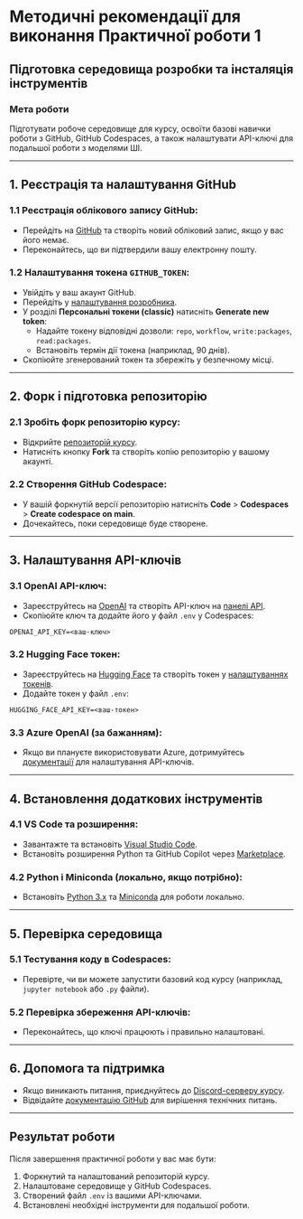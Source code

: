 # Методичні рекомендації для виконання Практичної роботи 1

## Підготовка середовища розробки та інсталяція інструментів

### Мета роботи
Підготувати робоче середовище для курсу, освоїти базові навички роботи з GitHub, GitHub Codespaces, а також налаштувати API-ключі для подальшої роботи з моделями ШІ.

---

## 1. Реєстрація та налаштування GitHub

### 1.1 Реєстрація облікового запису GitHub:
- Перейдіть на [GitHub](https://github.com) та створіть новий обліковий запис, якщо у вас його немає.
- Переконайтесь, що ви підтвердили вашу електронну пошту.

### 1.2 Налаштування токена `GITHUB_TOKEN`:
- Увійдіть у ваш акаунт GitHub.
- Перейдіть у [налаштування розробника](https://github.com/settings/tokens).
- У розділі **Персональні токени (classic)** натисніть **Generate new token**:
  - Надайте токену відповідні дозволи: `repo`, `workflow`, `write:packages`, `read:packages`.
  - Встановіть термін дії токена (наприклад, 90 днів).
- Скопіюйте згенерований токен та збережіть у безпечному місці.

---

## 2. Форк і підготовка репозиторію

### 2.1 Зробіть форк репозиторію курсу:
- Відкрийте [репозиторій курсу](https://github.com/ChSBC/generative-ai-for-beginners).
- Натисніть кнопку **Fork** та створіть копію репозиторію у вашому акаунті.

### 2.2 Створення GitHub Codespace:
- У вашій форкнутій версії репозиторію натисніть **Code** > **Codespaces** > **Create codespace on main**.
- Дочекайтесь, поки середовище буде створене.

---

## 3. Налаштування API-ключів

### 3.1 OpenAI API-ключ:
- Зареєструйтесь на [OpenAI](https://platform.openai.com/signup) та створіть API-ключ на [панелі API](https://platform.openai.com/account/api-keys).
- Скопіюйте ключ та додайте його у файл `.env` у Codespaces:

```env
OPENAI_API_KEY=<ваш-ключ>
```

### 3.2 Hugging Face токен:
- Зареєструйтесь на [Hugging Face](https://huggingface.co) та створіть токен у [налаштуваннях токенів](https://huggingface.co/settings/tokens).
- Додайте токен у файл `.env`:

```env
HUGGING_FACE_API_KEY=<ваш-токен>
```

### 3.3 Azure OpenAI (за бажанням):
- Якщо ви плануєте використовувати Azure, дотримуйтесь [документації](https://learn.microsoft.com/azure/ai-services/openai/quickstart) для налаштування API-ключів.

---

## 4. Встановлення додаткових інструментів

### 4.1 VS Code та розширення:
- Завантажте та встановіть [Visual Studio Code](https://code.visualstudio.com/).
- Встановіть розширення Python та GitHub Copilot через [Marketplace](https://marketplace.visualstudio.com/).

### 4.2 Python і Miniconda (локально, якщо потрібно):
- Встановіть [Python 3.x](https://www.python.org/downloads/) та [Miniconda](https://docs.conda.io/en/latest/miniconda.html) для роботи локально.

---

## 5. Перевірка середовища

### 5.1 Тестування коду в Codespaces:
- Перевірте, чи ви можете запустити базовий код курсу (наприклад, `jupyter notebook` або `.py` файли).

### 5.2 Перевірка збереження API-ключів:
- Переконайтесь, що ключі працюють і правильно налаштовані.

---

## 6. Допомога та підтримка
- Якщо виникають питання, приєднуйтесь до [Discord-серверу курсу](https://aka.ms/genai-discord).
- Відвідайте [документацію GitHub](https://docs.github.com/) для вирішення технічних питань.

---

## Результат роботи
Після завершення практичної роботи у вас має бути:
1. Форкнутий та налаштований репозиторій курсу.
2. Налаштоване середовище у GitHub Codespaces.
3. Створений файл `.env` із вашими API-ключами.
4. Встановлені необхідні інструменти для подальшої роботи.